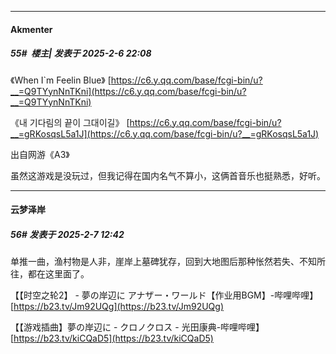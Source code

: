 ﻿
*****

####  Akmenter  
##### 55#         楼主| 发表于 2025-2-6 22:08

《When I`m Feelin Blue》
[https://c6.y.qq.com/base/fcgi-bin/u?__=Q9TYynNnTKni](https://c6.y.qq.com/base/fcgi-bin/u?__=Q9TYynNnTKni)

《내 기다림의 끝이 그대이길》
[https://c6.y.qq.com/base/fcgi-bin/u?__=gRKosqsL5a1J](https://c6.y.qq.com/base/fcgi-bin/u?__=gRKosqsL5a1J)

出自网游《A3》

虽然这游戏是没玩过，但我记得在国内名气不算小，这俩首音乐也挺熟悉，好听。


*****

####  云梦泽岸  
##### 56#       发表于 2025-2-7 12:42

单推一曲，渔村物是人非，崖岸上墓碑犹存，回到大地图后那种怅然若失、不知所往，都在这里面了。

【【时空之轮2】 - 夢の岸辺に アナザー・ワールド【作业用BGM】-哔哩哔哩】 [https://b23.tv/Jm92UQg](https://b23.tv/Jm92UQg)

【【游戏插曲】夢の岸辺に - クロノクロス - 光田康典-哔哩哔哩】 [https://b23.tv/kiCQaD5](https://b23.tv/kiCQaD5)

